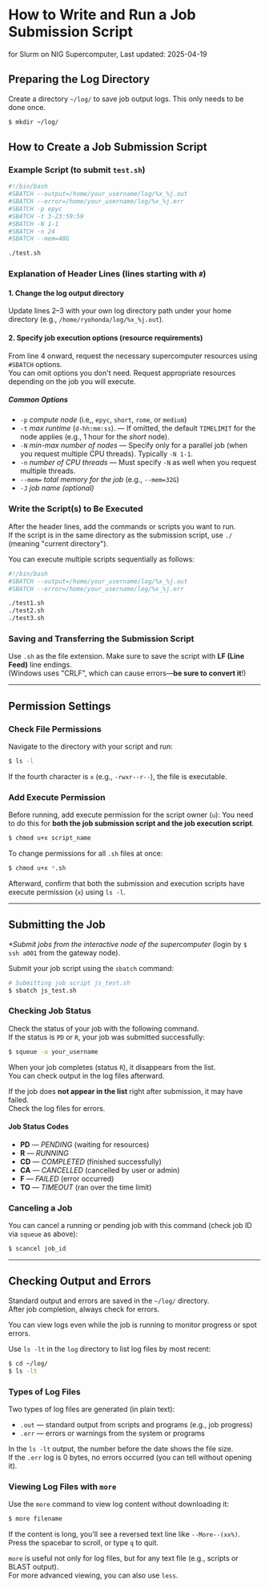 # How to Write and Run a Job Submission Script  
for Slurm on NIG Supercomputer, Last updated: 2025-04-19

## Preparing the Log Directory  
Create a directory `~/log/` to save job output logs. This only needs to be done once.
```bash
$ mkdir ~/log/
```

## How to Create a Job Submission Script  
### Example Script (to submit `test.sh`)  
```bash
#!/bin/bash
#SBATCH --output=/home/your_username/log/%x_%j.out
#SBATCH --error=/home/your_username/log/%x_%j.err
#SBATCH -p epyc
#SBATCH -t 3-23:59:59
#SBATCH -N 1-1 
#SBATCH -n 24
#SBATCH --mem=48G

./test.sh
```

### Explanation of Header Lines (lines starting with `#`)  
#### 1. Change the log output directory  
Update lines 2–3 with your own log directory path under your home directory (e.g., `/home/ryohonda/log/%x_%j.out`).

#### 2. Specify job execution options (resource requirements)  
From line 4 onward, request the necessary supercomputer resources using `#SBATCH` options.  
You can omit options you don't need. Request appropriate resources depending on the job you will execute.

##### Common Options  
- `-p` *compute node* (i.e,, `epyc`, `short`, `rome`, or `medium`)
- `-t` *max runtime* (`d-hh:mm:ss`). — If omitted, the default `TIMELIMIT` for the node applies (e.g., 1 hour for the *short* node).  
- `-N` *min-max number of nodes* — Specify only for a parallel job (when you request multiple CPU threads). Typically `-N 1-1`.  
- `-n` *number of CPU threads*  — Must specify `-N` as well when you request multiple threads.  
- `--mem=` *total memory for the job* (e.g., `--mem=32G`)
- `-J` *job name (optional)*

### Write the Script(s) to Be Executed  
After the header lines, add the commands or scripts you want to run.  
If the script is in the same directory as the submission script, use `./` (meaning "current directory").

You can execute multiple scripts sequentially as follows:
```bash
#!/bin/bash
#SBATCH --output=/home/your_username/log/%x_%j.out
#SBATCH --error=/home/your_username/log/%x_%j.err

./test1.sh
./test2.sh
./test3.sh
```

### Saving and Transferring the Submission Script  
Use `.sh` as the file extension.
Make sure to save the script with **LF (Line Feed)** line endings.  
(Windows uses "CRLF", which can cause errors—**be sure to convert it**!)  

---

## Permission Settings  
### Check File Permissions  
Navigate to the directory with your script and run:
```bash
$ ls -l
```
If the fourth character is `x` (e.g., `-rwxr--r--`), the file is executable.

### Add Execute Permission  
Before running, add execute permission for the script owner (`u`):
You need to do this for **both the job submission script and the job execution script**.
```bash
$ chmod u+x script_name
```
To change permissions for all `.sh` files at once:
```bash
$ chmod u+x *.sh
```
Afterward, confirm that both the submission and execution scripts have execute permission (`x`) using `ls -l`.

---

## Submitting the Job  
*\*Submit jobs from the interactive node of the supercomputer* (login by `$ ssh a001` from the gateway node).

Submit your job script using the `sbatch` command:
```bash
# Submitting job script js_test.sh
$ sbatch js_test.sh
```

### Checking Job Status  
Check the status of your job with the following command.  
If the status is `PD` or `R`, your job was submitted successfully:
```bash
$ squeue -u your_username
```
When your job completes (status `R`), it disappears from the list.  
You can check output in the log files afterward.

If the job does **not appear in the list** right after submission, it may have failed.  
Check the log files for errors.

#### Job Status Codes  
- **PD** — *PENDING* (waiting for resources)  
- **R** — *RUNNING*  
- **CD** — *COMPLETED* (finished successfully)  
- **CA** — *CANCELLED* (cancelled by user or admin)  
- **F** — *FAILED* (error occurred)  
- **TO** — *TIMEOUT* (ran over the time limit)

### Canceling a Job  
You can cancel a running or pending job with this command (check job ID via `squeue` as above):
```bash
$ scancel job_id
```

---

## Checking Output and Errors  
Standard output and errors are saved in the `~/log/` directory.  
After job completion, always check for errors.

You can view logs even while the job is running to monitor progress or spot errors.

Use `ls -lt` in the `log` directory to list log files by most recent:
```bash
$ cd ~/log/
$ ls -lt
```

### Types of Log Files  
Two types of log files are generated (in plain text):
- `.out` — standard output from scripts and programs (e.g., job progress)  
- `.err` — errors or warnings from the system or programs

In the `ls -lt` output, the number before the date shows the file size.  
If the `.err` log is 0 bytes, no errors occurred (you can tell without opening it).

### Viewing Log Files with `more`  
Use the `more` command to view log content without downloading it:
```bash
$ more filename
```
If the content is long, you'll see a reversed text line like `--More--(xx%)`.  
Press the spacebar to scroll, or type `q` to quit.

`more` is useful not only for log files, but for any text file (e.g., scripts or BLAST output).  
For more advanced viewing, you can also use `less`.
